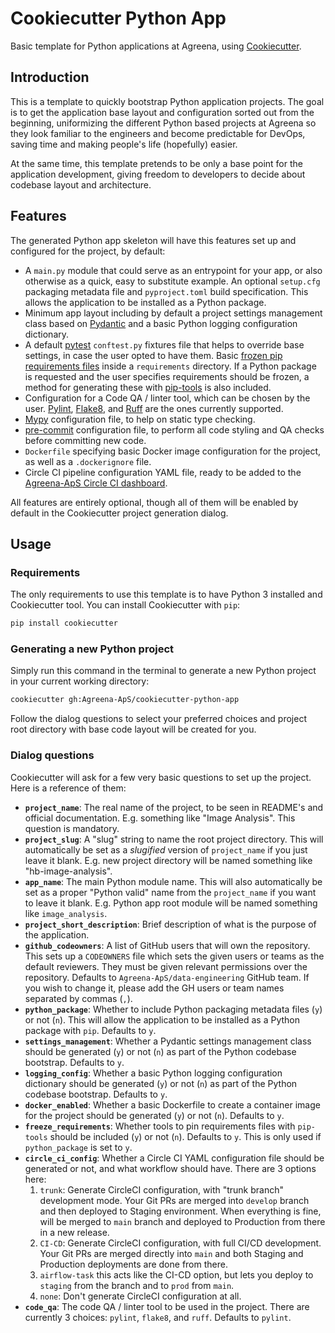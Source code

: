 # Cookiecutter Python App

Basic template for Python applications at Agreena, using
[Cookiecutter](https://github.com/cookiecutter/cookiecutter).


## Introduction

This is a template to quickly bootstrap Python application projects. The goal
is to get the application base layout and configuration sorted out from the
beginning, uniformizing the different Python based projects at Agreena so they
look familiar to the engineers and become predictable for DevOps, saving time
and making people's life (hopefully) easier.

At the same time, this template pretends to be only a base point for the
application development, giving freedom to developers to decide about codebase
layout and architecture.


## Features

The generated Python app skeleton will have this features set up and configured
for the project, by default:

- A `main.py` module that could serve as an entrypoint for your app, or also
  otherwise as a quick, easy to substitute example.
  An optional `setup.cfg` packaging metadata file and `pyproject.toml` build
  specification. This allows the application to be installed as a Python
  package.
- Minimum app layout including by default a project settings management class
  based on [Pydantic](https://pydantic-docs.helpmanual.io/) and a basic Python
  logging configuration dictionary.
- A default [pytest](https://docs.pytest.org/en/latest/) `conftest.py` fixtures
  file that helps to override base settings, in case the user opted to have
  them.
  Basic [frozen pip requirements files](https://pip.pypa.io/en/latest/user_guide/#requirements-files)
  inside a `requirements` directory. If a Python package is requested and the user
  specifies requirements should be frozen, a method for generating these with
  [pip-tools](https://pip-tools.readthedocs.io/en/latest/) is also included.
- Configuration for a Code QA / linter tool, which can be chosen by the
  user. [Pylint](https://pylint.org/), [Flake8](https://flake8.pycqa.org/en/latest/),
  and [Ruff](https://beta.ruff.rs/docs/) are the ones currently supported.
- [Mypy](http://mypy-lang.org/) configuration file, to help on static type
  checking.
- [pre-commit](https://pre-commit.com/) configuration file, to perform all
  code styling and QA checks before committing new code.
- `Dockerfile` specifying basic Docker image configuration for the project, as
  well as a `.dockerignore` file.
- Circle CI pipeline configuration YAML file, ready to be added to the
  [Agreena-ApS Circle CI dashboard](https://app.circleci.com/pipelines/github/Agreena-ApS).

All features are entirely optional, though all of them will be enabled by
default in the Cookiecutter project generation dialog.


## Usage

### Requirements

The only requirements to use this template is to have Python 3 installed and
Cookiecutter tool. You can install Cookiecutter with `pip`:

```bash
pip install cookiecutter
```

### Generating a new Python project

Simply run this command in the terminal to generate a new Python project in your
current working directory:

```bash
cookiecutter gh:Agreena-ApS/cookiecutter-python-app
```

Follow the dialog questions to select your preferred choices and project root
directory with base code layout will be created for you.

### Dialog questions

Cookiecutter will ask for a few very basic questions to set up the project. Here
is a reference of them:

- **`project_name`**: The real name of the project, to be seen in README's and
  official documentation. E.g. something like "Image Analysis". This question
  is mandatory.
- **`project_slug`**: A "slug" string to name the root project directory. This
  will automatically be set as a _slugified_ version of `project_name` if you
  just leave it blank. E.g. new project directory will be named something like
  "hb-image-analysis".
- **`app_name`**: The main Python module name. This will also automatically be
  set as a proper "Python valid" name from the `project_name` if you want to
  leave it blank. E.g. Python app root module will be named something like
  `image_analysis`.
- **`project_short_description`**: Brief description of what is the purpose of
  the application.
- **`github_codeowners`**: A list of GitHub users that will own the repository.
  This sets up a `CODEOWNERS` file which sets the given users or teams as the
  default reviewers. They must be given relevant permissions over the
  repository.
  Defaults to `Agreena-ApS/data-engineering` GitHub team. If you wish to change
  it, please add the GH users or team names separated by commas (`,`).
- **`python_package`**: Whether to include Python packaging metadata files (`y`)
  or not (`n`). This will allow the application to be installed as a Python
  package with `pip`. Defaults to `y`.
- **`settings_management`**: Whether a Pydantic settings management class should
  be generated (`y`) or not (`n`) as part of the Python codebase bootstrap.
  Defaults to `y`.
- **`logging_config`**: Whether a basic Python logging configuration dictionary
  should be generated (`y`) or not (`n`) as part of the Python codebase
  bootstrap. Defaults to `y`.
- **`docker_enabled`**: Whether a basic Dockerfile to create a container image
  for the project should be generated (`y`) or not (`n`). Defaults to `y`.
- **`freeze_requirements`**: Whether tools to pin requirements files with
  `pip-tools` should be included (`y`) or not (`n`). Defaults to `y`.
  This is only used if `python_package` is set to `y`.
- **`circle_ci_config`**: Whether a Circle CI YAML configuration file should be
  generated or not, and what workflow should have. There are 3 options here:
  1. `trunk`: Generate CircleCI configuration, with "trunk branch" development
  mode. Your Git PRs are merged into `develop` branch and then deployed to
  Staging environment. When everything is fine, will be merged to `main` branch
  and deployed to Production from there in a new release.
  2. `CI-CD`: Generate CircleCI configuration, with full CI/CD development. Your
  Git PRs are merged directly into `main` and both Staging and Production
  deployments are done from there.
  3. `airflow-task` this acts like the CI-CD option, but lets you deploy to
  `staging` from the branch and to `prod` from `main`.
  4. `none`: Don't generate CircleCI configuration at all.
- **`code_qa`**: The code QA / linter tool to be used in the project. There are
  currently 3 choices: `pylint`, `flake8`, and `ruff`. Defaults to `pylint`.
